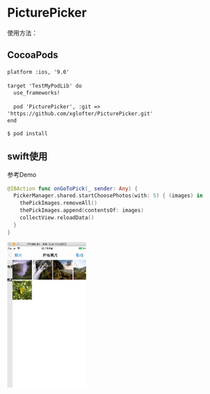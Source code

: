 # PicturePicker

使用方法：

## CocoaPods

```
platform :ios, '9.0'

target 'TestMyPodLib' do
  use_frameworks!

  pod 'PicturePicker', :git => 'https://github.com/xglofter/PicturePicker.git'
end
```

    $ pod install

## swift使用

参考Demo

```swift
@IBAction func onGoToPick(_ sender: Any) {
  PickerManager.shared.startChoosePhotos(with: 5) { (images) in
    thePickImages.removeAll()
    thePickImages.append(contentsOf: images)
    collectView.reloadData()
  }
}
```

![展示效果](./screenshot.gif)


